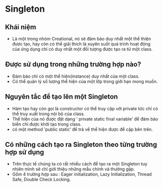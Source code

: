 # Singleton

## Khái niệm

- Là một trong nhóm Creational, nó sẽ đảm bảo duy nhất một thể thiện được tạo, hay còn có thể giải thích là xuyên suốt quá trình hoạt động của ứng dụng chỉ có duy nhất một đối tượng được tạo ra từ một class.

## Được sử dụng trong những trường hợp nào?

- Đảm bảo chỉ có một thể hiện(instance) duy nhất của một class.
- Có thể quản lý số lượng thể hiện của một lớp trong giới hạn mong muốn.

## Nguyên tắc để tạo lên một Singleton

- Hàm tạo hay còn gọi là constructor có thể truy cập với private tức chỉ có thể truy xuất trong nội bộ của class.
- Thể hiện của nó được đặt dạng ' private static final variable' để đảm bảo biến chỉ được khởi tạo trong class.
- có một method 'public static' để trả về thể hiện được đề cập bên trên.

## Có những cách tạo ra Singleton theo từng trường hợp sử dụng

- Trên thực tế chúng ta có rất nhiều cách để tạo ra một Singleton tuy nhiên mình sẽ chỉ giới thiệu những mẫu chính và thường gặp.
- Gồm 4 trường hợp sau : Eager initialization, Lazy Initialization, Thread Safe, Double Check Locking.
